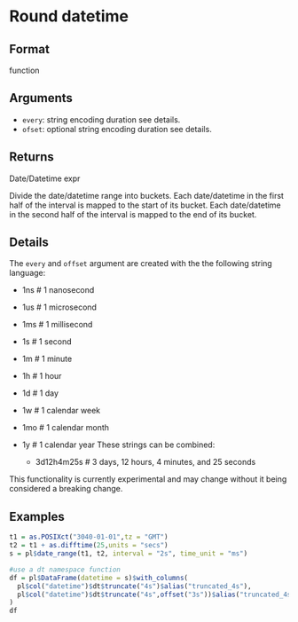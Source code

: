 # Round datetime

## Format

function

## Arguments

- `every`: string encoding duration see details.
- `ofset`: optional string encoding duration see details.

## Returns

Date/Datetime expr

Divide the date/datetime range into buckets. Each date/datetime in the first half of the interval is mapped to the start of its bucket. Each date/datetime in the second half of the interval is mapped to the end of its bucket.

## Details

The `every` and `offset` argument are created with the the following string language:

 * 1ns # 1 nanosecond
 * 1us # 1 microsecond
 * 1ms # 1 millisecond
 * 1s # 1 second
 * 1m # 1 minute
 * 1h # 1 hour
 * 1d # 1 day
 * 1w # 1 calendar week
 * 1mo # 1 calendar month
 * 1y # 1 calendar year These strings can be combined:
   
    * 3d12h4m25s # 3 days, 12 hours, 4 minutes, and 25 seconds

This functionality is currently experimental and may change without it being considered a breaking change.

## Examples

```r
t1 = as.POSIXct("3040-01-01",tz = "GMT")
t2 = t1 + as.difftime(25,units = "secs")
s = pl$date_range(t1, t2, interval = "2s", time_unit = "ms")

#use a dt namespace function
df = pl$DataFrame(datetime = s)$with_columns(
  pl$col("datetime")$dt$truncate("4s")$alias("truncated_4s"),
  pl$col("datetime")$dt$truncate("4s",offset("3s"))$alias("truncated_4s_offset_2s")
)
df
```